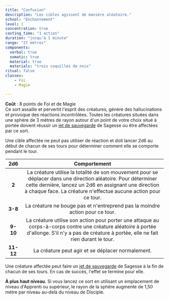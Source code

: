 ```yaml
---
title: "Confusion"
description: "Les cibles agissent de manière aléatoire."
school: "Enchantement"
level: 1
concentration: true
casting_time: "1 action"
duration: "jusqu'à 1 minute"
range: "27 mètres"
components:
  verbal: true
  somatic: true
  material: true
  materials: "trois coquilles de noix"
ritual: false
classes:
    - Foi
    - Magie

---
```

**Coût** : 8 points de Foi et de Magie  
Ce sort assaille et pervertit l'esprit des créatures, génère des hallucinations et provoque des réactions incontrôlées. Toutes les créatures situées dans une sphère de 3 mètres de rayon autour d'un point de votre choix situé à portée doivent réussir un [jet de sauvegarde](/utiliser-les-caracteristiques/#jets-de-sauvegarde) de Sagesse ou être affectées par ce sort.

Une cible affectée ne peut pas utiliser de réaction et doit lancer 2d6 au début de chacun de ses tours pour déterminer comment elle se comporte pendant le tour.


|2d6|Comportement|
|:-:|:-:|
|**2**|La créature utilise la totalité de son mouvement pour se déplacer dans une direction aléatoire. Pour déterminer cette dernière, lancez un 2d6 en assignant une direction à chaque face. La créature n'effectue aucune action pour ce tour.|
|**3-8**|La créature ne bouge pas et n'entreprend pas la moindre action pour ce tour.|
|**9-10**|La créature utilise son action pour porter une attaque au corps-à-corps contre une créature aléatoire à portée d'allonge. S'il n'y a pas de créature à portée, elle ne fait rien durant le tour.|
|**11-12**|La créature peut agir et se déplacer normalement.|

Une créature affectée peut faire un [jet de sauvegarde](/utiliser-les-caracteristiques/#jets-de-sauvegarde) de Sagesse à la fin de chacun de ses tours. En cas de succès, l'effet se termine pour elle.

**À plus haut niveau**. Si vous lancez ce sort en utilisant un emplacement de niveau d'Apprenti ou supérieur, le rayon de la sphère augmente de 1,50 mètre par niveau au-delà du niveau de Disciple.

